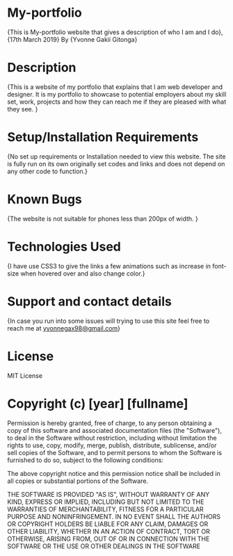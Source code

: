 # My-portfolio
{This is My-portfolio website that gives a description of who I am and I do}, {17th March 2019} By {Yvonne Gakii Gitonga}

# Description
{This is a website of my portfolio that explains that I am web developer and designer. It is my portfolio to showcase to potential employers about my skill set, work, projects and how they can reach me if they are pleased with what they see. }

# Setup/Installation Requirements
{No set up requirements or Installation needed to view this website. The site is fully run on its own originally set codes and links and does not depend on any other code to function.}

# Known Bugs
{The website is not suitable for phones less than 200px of width. }

# Technologies Used
{I have use CSS3 to give the links a few animations such as increase in font-size when hovered over and also change color.}

# Support and contact details
{In case you run into some issues will trying to use this site feel free to reach me at yvonnegax98@gmail.com}

# License
MIT License

# Copyright (c) [year] [fullname]

Permission is hereby granted, free of charge, to any person obtaining a copy of this software and associated documentation files (the "Software"), to deal in the Software without restriction, including without limitation the rights to use, copy, modify, merge, publish, distribute, sublicense, and/or sell copies of the Software, and to permit persons to whom the Software is furnished to do so, subject to the following conditions:

The above copyright notice and this permission notice shall be included in all copies or substantial portions of the Software.

THE SOFTWARE IS PROVIDED "AS IS", WITHOUT WARRANTY OF ANY KIND, EXPRESS OR IMPLIED, INCLUDING BUT NOT LIMITED TO THE WARRANTIES OF MERCHANTABILITY, FITNESS FOR A PARTICULAR PURPOSE AND NONINFRINGEMENT. IN NO EVENT SHALL THE AUTHORS OR COPYRIGHT HOLDERS BE LIABLE FOR ANY CLAIM, DAMAGES OR OTHER LIABILITY, WHETHER IN AN ACTION OF CONTRACT, TORT OR OTHERWISE, ARISING FROM, OUT OF OR IN CONNECTION WITH THE SOFTWARE OR THE USE OR OTHER DEALINGS IN THE SOFTWARE
